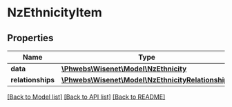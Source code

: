 # NzEthnicityItem

## Properties
Name | Type | Description | Notes
------------ | ------------- | ------------- | -------------
**data** | [**\Phwebs\Wisenet\Model\NzEthnicity**](NzEthnicity.md) |  | [optional] 
**relationships** | [**\Phwebs\Wisenet\Model\NzEthnicityRelationships**](NzEthnicityRelationships.md) |  | [optional] 

[[Back to Model list]](../../README.md#documentation-for-models) [[Back to API list]](../../README.md#documentation-for-api-endpoints) [[Back to README]](../../README.md)

